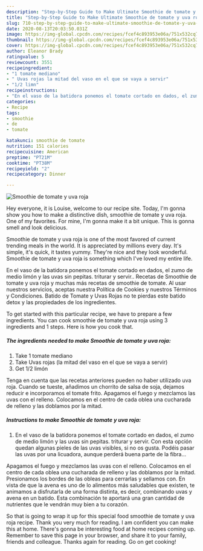```yaml
---
description: "Step-by-Step Guide to Make Ultimate Smoothie de tomate y uva roja"
title: "Step-by-Step Guide to Make Ultimate Smoothie de tomate y uva roja"
slug: 710-step-by-step-guide-to-make-ultimate-smoothie-de-tomate-y-uva-roja
date: 2020-08-13T20:03:50.031Z
image: https://img-global.cpcdn.com/recipes/fcef4c893953e06a/751x532cq70/smoothie-de-tomate-y-uva-roja-foto-principal.jpg
thumbnail: https://img-global.cpcdn.com/recipes/fcef4c893953e06a/751x532cq70/smoothie-de-tomate-y-uva-roja-foto-principal.jpg
cover: https://img-global.cpcdn.com/recipes/fcef4c893953e06a/751x532cq70/smoothie-de-tomate-y-uva-roja-foto-principal.jpg
author: Eleanor Brady
ratingvalue: 5
reviewcount: 3551
recipeingredient:
- "1 tomate mediano"
- " Uvas rojas la mitad del vaso en el que se vaya a servir"
- "1/2 limn"
recipeinstructions:
- "En el vaso de la batidora ponemos el tomate cortado en dados, el zumo de medio limón y las uvas sin pepitas. triturar y servir. Con esta opción quedan algunas pieles de las uvas visibles, si no os gusta. Podéis pasar las uvas por una licuadora, aunque perderá buena parte de la fibra..."
categories:
- Recipe
tags:
- smoothie
- de
- tomate

katakunci: smoothie de tomate 
nutrition: 151 calories
recipecuisine: American
preptime: "PT21M"
cooktime: "PT38M"
recipeyield: "2"
recipecategory: Dinner

---
```



![Smoothie de tomate y uva roja](https://img-global.cpcdn.com/recipes/fcef4c893953e06a/751x532cq70/smoothie-de-tomate-y-uva-roja-foto-principal.jpg)

Hey everyone, it is Louise, welcome to our recipe site. Today, I'm gonna show you how to make a distinctive dish, smoothie de tomate y uva roja. One of my favorites. For mine, I'm gonna make it a bit unique. This is gonna smell and look delicious.

Smoothie de tomate y uva roja is one of the most favored of current trending meals in the world. It is appreciated by millions every day. It's simple, it's quick, it tastes yummy. They're nice and they look wonderful. Smoothie de tomate y uva roja is something which I've loved my entire life.

En el vaso de la batidora ponemos el tomate cortado en dados, el zumo de medio limón y las uvas sin pepitas. triturar y servir.. Recetas de Smoothie de tomate y uva roja y muchas más recetas de smoothie de tomate. Al usar nuestros servicios, aceptas nuestra Política de Cookies y nuestros Términos y Condiciones. Batido de Tomate y Uvas Rojas no te pierdas este batido detox y las propiedades de los ingredientes.


To get started with this particular recipe, we have to prepare a few ingredients. You can cook smoothie de tomate y uva roja using 3 ingredients and 1 steps. Here is how you cook that.

<!--inarticleads1-->

##### The ingredients needed to make Smoothie de tomate y uva roja:

1. Take 1 tomate mediano
1. Take  Uvas rojas (la mitad del vaso en el que se vaya a servir)
1. Get 1/2 limón


Tenga en cuenta que las recetas anteriores pueden no haber utilizado uva roja. Cuando se tueste, añadimos un chorrito de salsa de soja, dejamos reducir e incorporamos el tomate frito. Apagamos el fuego y mezclamos las uvas con el relleno. Colocamos en el centro de cada oblea una cucharada de relleno y las doblamos por la mitad. 

<!--inarticleads2-->

##### Instructions to make Smoothie de tomate y uva roja:

1. En el vaso de la batidora ponemos el tomate cortado en dados, el zumo de medio limón y las uvas sin pepitas. triturar y servir. Con esta opción quedan algunas pieles de las uvas visibles, si no os gusta. Podéis pasar las uvas por una licuadora, aunque perderá buena parte de la fibra...


Apagamos el fuego y mezclamos las uvas con el relleno. Colocamos en el centro de cada oblea una cucharada de relleno y las doblamos por la mitad. Presionamos los bordes de las obleas para cerrarlas y sellamos con. En vista de que la avena es uno de lo alimentos más saludables que existen, te animamos a disfrutarla de una forma distinta, es decir, combinando uvas y avena en un batido. Esta combinación te aportará una gran cantidad de nutrientes que le vendrán muy bien a tu corazón. 

So that is going to wrap it up for this special food smoothie de tomate y uva roja recipe. Thank you very much for reading. I am confident you can make this at home. There's gonna be interesting food at home recipes coming up. Remember to save this page in your browser, and share it to your family, friends and colleague. Thanks again for reading. Go on get cooking!
